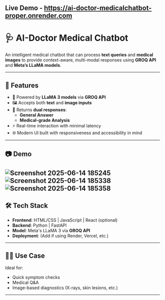 Live Demo - https://ai-doctor-medicalchatbot-proper.onrender.com
---
# 🩺 AI-Doctor Medical Chatbot

An intelligent medical chatbot that can process **text queries** and **medical images** to provide context-aware, multi-modal responses using **GROQ API** and **Meta’s LLaMA models**.

---

## 🚀 Features

- 🧠 Powered by **LLaMA 3 models** via **GROQ API**
- 🖼️ Accepts both **text** and **image inputs**
- 💬 Returns **dual responses**:
  - **General Answer**
  - **Medical-grade Analysis**
- ⚡ Real-time interaction with minimal latency
- 🌐 Modern UI built with responsiveness and accessibility in mind

---
## 📷 Demo
![Screenshot 2025-06-14 185245](https://github.com/user-attachments/assets/83ab3961-0a32-4956-9efd-69924552aa1d)
![Screenshot 2025-06-14 185338](https://github.com/user-attachments/assets/7baa6149-ca5b-4b94-997e-cdc76e1b1d0b)
![Screenshot 2025-06-14 185358](https://github.com/user-attachments/assets/76bf75e5-da00-4ac0-a4ec-5a846fb888a2)
---

## 🛠️ Tech Stack

- **Frontend**: HTML/CSS | JavaScript | React (optional)
- **Backend**: Python | FastAPI
- **Model**: Meta's LLaMA 3 via **GROQ API**
- **Deployment**: (Add if using Render, Vercel, etc.)

---

## 🧑‍⚕️ Use Case

Ideal for:

- Quick symptom checks
- Medical Q&A
- Image-based diagnostics (X-rays, skin lesions, etc.)

---
